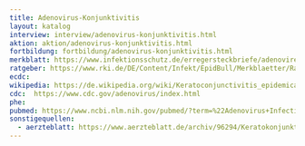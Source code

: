 ```yaml
---
title: Adenovirus-Konjunktivitis
layout: katalog
interview: interview/adenovirus-konjunktivitis.html
aktion: aktion/adenovirus-konjunktivitis.html
fortbildung: fortbildung/adenovirus-konjunktivitis.html
merkblatt: https://www.infektionsschutz.de/erregersteckbriefe/adenoviren/
ratgeber: https://www.rki.de/DE/Content/Infekt/EpidBull/Merkblaetter/Ratgeber_adenovirus-konjunktivitis.html
ecdc:
wikipedia: https://de.wikipedia.org/wiki/Keratoconjunctivitis_epidemica
cdc:  https://www.cdc.gov/adenovirus/index.html
phe:
pubmed: https://www.ncbi.nlm.nih.gov/pubmed/?term=%22Adenovirus+Infections%2C+Human%22%5BMesh%5D
sonstigequellen:
  - aerzteblatt: https://www.aerzteblatt.de/archiv/96294/Keratokonjunktivitis-epidemica
---
```

